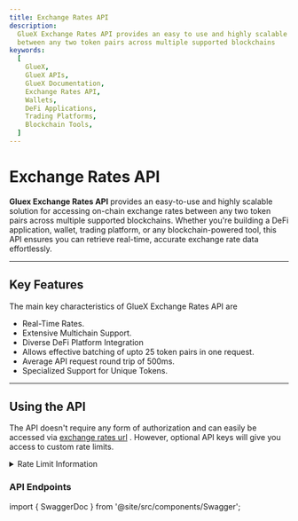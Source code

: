 ```yaml
---
title: Exchange Rates API
description:
  GlueX Exchange Rates API provides an easy to use and highly scalable solution for accessing onchain exchange rates
  between any two token pairs across multiple supported blockchains
keywords:
  [
    GlueX,
    GlueX APIs,
    GlueX Documentation,
    Exchange Rates API,
    Wallets,
    DeFi Applications,
    Trading Platforms,
    Blockchain Tools,
  ]
---
```


<head>
    <!-- Meta -->
    <meta charset="UTF-8"/>
    <meta name="viewport" content="width=device-width, initial-scale=1.0"/>
    <meta name="description" content="GlueX Exchange Rates API provides an easy to use and highly scalable solution for accessing onchain exchange rates between any two token pairs across multiple supported blockchains" />
    <meta name="keywords" content="GlueX, GlueX APIs, GlueX Documentation, Exchange Rates API, Wallets, DeFi Applications, Trading Platforms Blockchain Tools," />
    <meta name="author" content="GlueX Protocol" />
    <!-- Open Graph -->
    <meta property="og:title" content="Exchange Rates API | GlueX Protocol" />
    <meta property="og:description" content="GlueX Exchange Rates API provides an easy to use and highly scalable solution for accessing onchain exchange rates between any two token pairs across multiple supported blockchains" />
    <meta property="og:image" content="https://docs.gluex.xyz/banner.jpg" />
    <meta property="og:url" content="https://docs.gluex.xyz/gluex-apis/exchange-rates-api/" />
    <meta property="og:type" content="website" />
    <!-- Twitter -->
    <meta name="twitter:title" content="Exchange Rates API | GlueX Protocol" />
    <meta name="twitter:url" content="https://docs.gluex.xyz/gluex-apis/exchange-rates-api/" />
    <meta name="twitter:description" content="GlueX Exchange Rates API provides an easy to use and highly scalable solution for accessing onchain exchange rates between any two token pairs across multiple supported blockchains" />
    <meta name="twitter:image" content="https://docs.gluex.xyz/banner.jpg" />
    <meta name="twitter:card" content="https://docs.gluex.xyz/banner.jpg" />
</head>

# Exchange Rates API

**Gluex Exchange Rates API** provides an easy-to-use and highly scalable solution for accessing on-chain exchange rates
between any two token pairs across multiple supported blockchains. Whether you're building a DeFi application, wallet,
trading platform, or any blockchain-powered tool, this API ensures you can retrieve real-time, accurate exchange rate
data effortlessly.

---

## Key Features

The main key characteristics of GlueX Exchange Rates API are

- Real-Time Rates.
- Extensive Multichain Support.
- Diverse DeFi Platform Integration
- Allows effective batching of upto 25 token pairs in one request.
- Average API request round trip of 500ms.
- Specialized Support for Unique Tokens.

---

## Using the API

The API doesn't require any form of authorization and can easily be accessed via
<a href="https://exchange-rates.gluex.xyz">exchange rates url</a> . However, optional API keys will give you access to
custom rate limits.&#x20;

<details>
  <summary>Rate Limit Information</summary>
  <p>If your application exceeds our default rate limits, reach out to us by filling in this form: 
  <a href="https://typeform.typeform.com/">New Platform TypeForm</a> to apply for API keys with custom rate limiting.</p>
</details>

### API Endpoints

import { SwaggerDoc } from '@site/src/components/Swagger';

<SwaggerDoc url="https://raw.githubusercontent.com/gluexprotocol/gluex-openapis/main/exchange-rates-api/openapi.json" />
